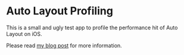 # Auto Layout Profiling

This is a small and ugly test app to profile the performance hit of Auto Layout on iOS.

Please read [my blog post](http://floriankugler.com/blog/2013/4/21/auto-layout-performance-on-ios) for more information.